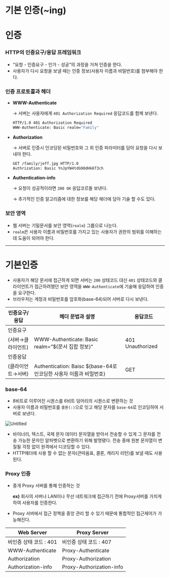 # 기본 인증(~ing)

# 인증

### HTTP의 인증요구/응답 프레임워크

- “요청 - 인증요구 - 인가 - 성공”의 과정을 거쳐 인증을 한다.
- 사용자가 다시 요청을 보낼 때는 인증 정보(사용자 이름과 비밀번호)를 첨부해야 한다.

### 인증 프로토콜과 헤더

- **WWW-Authenticate**
    
    → 서버는 사용자에게 `401 Authorization Required` 응답코드를 함께 보낸다.
    
    ```bash
    HTTP/1.0 401 Authorization Required
    WWW-Authenticate: Basic realm="Family"
    ```
    
- **Authorization**
    
    → 서버로 인증시 인코딩된 비밀번호와 그 외 인증 파라미터를 담아 요청을 다시 보내야 한다.
    
    ```bash
    GET /family/jeff.jpg HTTP/1.0
    Authrization: Basic YnJpYW4tdG90dHk6T3ch
    ```
    
- **Authentication-info**
    
    → 요청이 성공적이라면 `200 OK` 응답코르들 보낸다.
    
    → 추가적인 인증 알고리즘에 대한 정보를 해당 헤더에 담아 기술 할 수도 있다.
    

### 보안 영역

- 웹 서버는 기밀문서를 보안 영역(`realm`) 그룹으로 나눈다.
- `realm`은 사용자 이름과 비밀번호를 가지고 있는 사용자가 권한의 범위를 이해하는데 도움이 되어야 한다.

---

# 기본인증
- 사용자가 해당 문서에 접근하게 되면 서버는 `200` 상태코드 대신 `401` 상태코드와 클라이언트가 접근하려했던 보안 영역을 `WWW-Authenticate`에 기술해 응답하여 인증을 요구한다.
- 브라우저는 계정과 비밀번호를 암호화(base-64)되어 서버로 다시 보낸다.

| 인증요구/응답 | 헤더 문법과 설명 | 응답코드 |
| --- | --- | --- |
| 인증요구
(서버→클라이언트) | WWW-Authenticate: Basic realm=”${문서 집합 정보}” | 401 Unauthorized |
| 인증응답
(클라이언트→서버) | Authentication: Baisc ${base-64로 인코딩한 사용자 이름과 비밀번호} | GET |

### base-64

- 8비트로 이루어진 시퀀스를 6비트 덩어리의 시퀀스로 변환하는 것
- 사용자 이름과 비밀번호를 `콜론(:)`으로 잇고 해당 문자를 `base-64`로 인코딩하여 서버로 보낸다.

![Untitled](https://prod-files-secure.s3.us-west-2.amazonaws.com/00b07045-210d-4c1a-8e2d-aeb36c41a762/bc3ee02c-e086-405a-86a2-ab59776b0923/Untitled.png)

- 바이너리, 텍스트, 국제 문자 데이터 문자열을 받아서 전송할 수 있게 그 문자를 전송 가능한 문자인 알파벳으로 변환하기 위해 발명됐다. 전송 중에 원본 문자열이 변질될 걱정 없이 원격에서 디코딩할 수 있다.
- HTTP헤더에 사용 할 수 없는 문자(큰따옴표, 콜론, 캐리지 리턴)를 보낼 때도 사용 된다.

### Proxy 인증

- 중개 Proxy 서버를 통해 인증하는 것
    
    **ex)** 회사의 서버나 LAN이나 무선 네트워크에 접근하기 전에 Proxy서버를 거치게하여 사용자를 인증한다.
    
- Proxy 서버에서 접근 정책을 중앙 관리 할 수 있기 때문에 통합적인 접근제어가 가능해진다.

| Web Server | Proxy Server |
| --- | --- |
| 비인증 상태 코드 : 401 | 비인증 상태 코드 : 407 |
| WWW-Authenticate | Proxy-Authenticate |
| Authorization | Proxy-Authorization |
| Authorization-info | Proxy-Authorization-info |